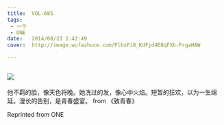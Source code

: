 ```yaml
---
title:	VOL.685
tags:
 - 一个
 - ONE
date:	2014/08/23 1:42:49
cover:	http://image.wufazhuce.com/FlhxFi8_KdFjd4E8qFXb-FrgaHAW

---
```

![](http://image.wufazhuce.com/FlhxFi8_KdFjd4E8qFXb-FrgaHAW)
---

他不羁的脸，像天色将晚。她洗过的发，像心中火焰。短暂的狂欢，以为一生绵延。漫长的告别，是青春盛宴。 from 《致青春》
 
Reprinted from ONE
